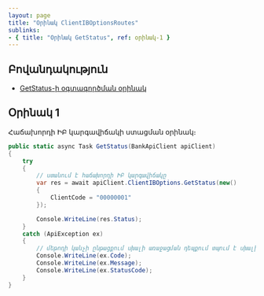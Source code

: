 ```yaml
---
layout: page
title: "Օրինակ ClientIBOptionsRoutes" 
sublinks:
- { title: "Օրինակ GetStatus", ref: օրինակ-1 }
---
```


## Բովանդակություն
- [GetStatus-ի օգտագործման օրինակ](#օրինակ-1)

## Օրինակ 1
Հաճախորդի ԻԲ կարգավիճակի ստացման օրինակ։

```c#
public static async Task GetStatus(BankApiClient apiClient)
{
    try
    {
        // ստանում է հաճախորդի ԻԲ կարգավիճակը
        var res = await apiClient.ClientIBOptions.GetStatus(new()
        {
            ClientCode = "00000001"
        });

        Console.WriteLine(res.Status);
    }
    catch (ApiException ex)
    {
        // մեթոդի կանչի ընթացքում սխալի առաջացման դեպքում տպում է սխալի մանրամասները
        Console.WriteLine(ex.Code);
        Console.WriteLine(ex.Message);
        Console.WriteLine(ex.StatusCode);
    }
}
```
